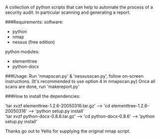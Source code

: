 A collection of python scripts that can help to automate the process of a security audit. In particular scanning and generating a report.

###Requirements:
software:
  - python
  - nmap
  - nessus (free edition)
  
python modules:
  - elementtree
  - python-docx
    
###Usage:
Run 'nmapscan.py' & 'nessusscan.py', follow on-screen instructions.
(It's recommended to use option 4 in nmapscan.py) 
Once all scans are done, run 'makereport.py'



###How to install the dependencies:

'tar xvzf elementtree-1.2.6-20050316.tar.gz' --> 'cd elementtree-1.2.6-20050316' --> 'python setup.py install'  
'tar xvzf python-docx-0.8.6.tar.gz' --> 'cd python-docx-0.8.6' --> 'python setup.py install'   

Thanks go out to Yellis for supplying the original nmap script.
